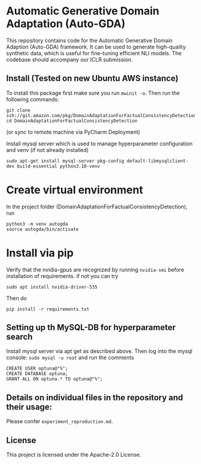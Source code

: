 # Automatic Generative Domain Adaptation (Auto-GDA)

This repository contains code for the Automatic Generative Domain Adaption (Auto-GDA) framework.
It can be used to generate high-quality synthetic data, which is useful for fine-tuning efficient NLI models.
The codebase should accompany our ICLR submission.

## Install (Tested on new Ubuntu AWS instance)

To install this package first make sure you run `mwinit -o`. Then run the following commands:
```
git clone ssh://git.amazon.com/pkg/DomainAdaptationForFactualConsistencyDetection
cd DomainAdaptationForFactualConsistencyDetection
```
(or sync to remote machine via PyCharm Deployment)

Install mysql server which is used to manage hyperparameter configuration and venv (if not already installed)
```
sudo apt-get install mysql-server pkg-config default-libmysqlclient-dev build-essential python3.10-venv
```

# Create virtual environment
In the project folder (DomainAdaptationForFactualConsistencyDetection), run
```
python3 -m venv autogda
source autogda/bin/activate
```

# Install via pip
Verify that the nvidia-gpus are recognized by running
``nvidia-smi`` before installation of requirements.
if not you can try
```
sudo apt install nvidia-driver-535
```
Then do
```
pip install -r requirements.txt
```

## Setting up th MySQL-DB for hyperparameter search
Install mysql server via apt get as described above. Then log into the mysql console:
```sudo mysql -u root```
and run the comments
```
CREATE USER optuna@"%";
CREATE DATABASE optuna;
GRANT ALL ON optuna.* TO optuna@"%";
```

## Details on individual files in the repository and their usage:
Please confer ```experiment_reproduction.md```.


## License

This project is licensed under the Apache-2.0 License.
